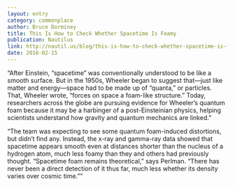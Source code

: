 ```yaml
---
layout: entry
category: commonplace
author: Bruce Dorminey
title: This Is How to Check Whether Spacetime Is Foamy
publication: Nautilus
link: http://nautil.us/blog/this-is-how-to-check-whether-spacetime-is-foamy
date: 2016-02-15
---
```


“After Einstein, “spacetime” was conventionally understood to be like a smooth surface. But in the 1950s, Wheeler began to suggest that—just like matter and energy—space had to be made up of “quanta,” or particles. That, Wheeler wrote, “forces on space a foam-like structure.” Today, researchers across the globe are pursuing evidence for Wheeler’s quantum foam because it may be a harbinger of a post-Einsteinian physics, helping scientists understand how gravity and quantum mechanics are linked.”

“The team was expecting to see some quantum foam-induced distortions, but didn’t find any. Instead, the x-ray and gamma-ray data showed that spacetime appears smooth even at distances shorter than the nucleus of a hydrogen atom, much less foamy than they and others had previously thought. “Spacetime foam remains theoretical,” says Perlman. “There has never been a direct detection of it thus far, much less whether its density varies over cosmic time.””
